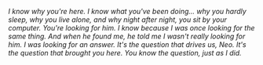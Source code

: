 <p align="left"><i>I know why you're here. I know what you've been doing... why you hardly sleep, why you live alone, and why night after night, you sit by your computer. You're looking for him. I know because I was once looking for the same thing. And when he found me, he told me I wasn't really looking for him. I was looking for an answer. It's the question that drives us, Neo. It's the question that brought you here. You know the question, just as I did.</i></p>



